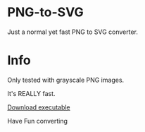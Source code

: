 # PNG-to-SVG
Just a normal yet fast PNG to SVG converter.

# Info
Only tested with grayscale PNG images. 

It's REALLY fast.

[Download executable](https://drive.google.com/file/d/1EDLvCwPJDYpTgszwsDjGdSzhSRSDr_B-/view?usp=sharing)

Have Fun converting
